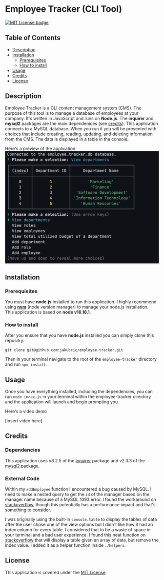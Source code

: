 # Employee Tracker (CLI Tool)
[![MIT License badge](https://img.shields.io/badge/license-MIT-yellow.svg)](https://choosealicense.com/licenses/mit/)


## Table of Contents

- [Description](#description)
- [Installation](#installation)
    + [Prerequisites](#prerequisites)
    + [How to install](#how-to-install)
- [Usage](#usage)
- [Credits](#credits)
- [License](#license)


## Description
Employee Tracker is a CLI content management system (CMS). The purpose of this tool is to manage a database of employees at your company. It's written in JavaScript and runs on **Node.js**. The **inquirer** and **mysql2** packages are the main dependenices (see [credits](#credits)). This application connects to a MySQL database. When you run it you will be presented with choices that include creating, reading, updating, and deleting information from the CMS. The data is displayed in a table in the console.

Here's a preview of the application:
<br>
![sample image of application](./assets/sample-image.png)

## Installation
### Prerequisites
You must have **node.js** installed to run this application. I highly recommend using [**nvm**](https://github.com/nvm-sh/nvm) (node version manager) to manage your node.js installation.
<br>
This application is based on **node v16.18.1**.

### How to install
After you ensure that you have **node.js** installed you can simply clone this repositry:
```
git clone git@github.com:jakubcic/employee-tracker.git
```

Then in your terminal navigate to the root of the `employee-tracker` directory and run `npm install`.

## Usage
Once you have everything installed, including the dependencies, you can run `node index.js` in your terminal within the employee-tracker directory and the application will launch and begin prompting you. 
<br>

Here's a video demo

[insert video here]


## Credits
### Dependencies
This application uses v8.2.5 of the [inquirer](https://www.npmjs.com/package/inquirer/v/8.2.5) package and v2.3.3 of the [mysql2](https://www.npmjs.com/package/mysql2) package. 

### External Code
Within my `addEmployee` function I encountered a bug caused by MySQL. I need to make a nested query to get the `id` of the manager based on the manager name because of a MySQL 1093 error. I found the workaround on [stackoverflow](https://stackoverflow.com/a/9843719/9367208), though this potentially has a performance impact and that's something to consider.
<br>

I was originally using the built-in `console.table` to display the tables of data after the user chose one of the view options but I didn't like how it had an index column for every table. I considered that to be a waste of space in your terminal and a bad user experience. I found this neat function on [stackoverflow](https://stackoverflow.com/a/69874540/9367208) that will display a table given an array of data, but remove the index value. I added it as a helper function inside `./helpers`. 

## License
This application is covered under the [MIT License](https://choosealicense.com/licenses/mit/).


